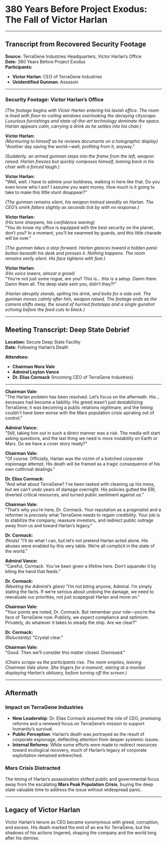 # 380 Years Before Project Exodus: The Fall of Victor Harlan  

---

## **Transcript from Recovered Security Footage**  
**Source:** TerraGene Industries Headquarters, Victor Harlan’s Office  
**Date:** 380 Years Before Project Exodus  
**Participants:**  
- **Victor Harlan**: CEO of TerraGene Industries  
- **Unidentified Gunman**: Assassin  

---

### **Security Footage: Victor Harlan’s Office**  

*(The footage begins with Victor Harlan entering his lavish office. The room is lined with floor-to-ceiling windows overlooking the decaying cityscape. Luxurious furnishings and state-of-the-art technology dominate the space. Harlan appears calm, carrying a drink as he settles into his chair.)*  

**Victor Harlan:**  
*(Murmuring to himself as he reviews documents on a holographic display)*  
"Another day saving the world—well, profiting from it, anyway."  

*(Suddenly, an armed gunman steps into the frame from the left, weapon raised. Harlan freezes but quickly composes himself, leaning back in his chair with a forced laugh.)*  

**Victor Harlan:**  
"Well, well. I have to admire your boldness, walking in here like that. Do you even know who I am? I assume you want money. How much is it going to take to make this little stunt disappear?"  

*(The gunman remains silent, his weapon trained steadily on Harlan. The CEO’s smirk falters slightly as seconds tick by with no response.)*  

**Victor Harlan:**  
*(His tone sharpens, his confidence waning)*  
"You do know my office is equipped with the best security on the planet, don’t you? In a moment, you’ll be swarmed by guards, and this little charade will be over."  

*(The gunman takes a step forward. Harlan glances toward a hidden panic button beneath his desk and presses it. Nothing happens. The room remains eerily silent. His face tightens with fear.)*  

**Victor Harlan:**  
*(His voice lowers, almost a growl)*  
"You’re not just some rogue, are you? This is... this is a setup. Damn them. Damn them all. The deep state sent you, didn’t they?!"  

*(Harlan abruptly stands, spilling his drink, and bolts for a side exit. The gunman moves calmly after him, weapon raised. The footage ends as the camera shifts away, the sound of hurried footsteps and a single gunshot echoing before the feed cuts to black.)*  

---

## **Meeting Transcript: Deep State Debrief**  
**Location:** Secure Deep State Facility  
**Date:** Following Harlan’s Death  

**Attendees:**  
- **Chairman Nora Vale**  
- **Admiral Leyton Vance**  
- **Dr. Elias Cormack** (Incoming CEO of TerraGene Industries)  

---

**Chairman Vale:**  
"The Harlan problem has been resolved. Let’s focus on the aftermath. His... excesses had become a liability. His greed wasn’t just destabilizing TerraGene; it was becoming a public relations nightmare, and the timing couldn’t have been worse with the Mars population crisis spiraling out of control."  

**Admiral Vance:**  
"Still, taking him out in such a direct manner was a risk. The media will start asking questions, and the last thing we need is more instability on Earth or Mars. Do we have a cover story ready?"  

**Chairman Vale:**  
"Of course. Officially, Harlan was the victim of a botched corporate espionage attempt. His death will be framed as a tragic consequence of his own cutthroat dealings."  

**Dr. Elias Cormack:**  
"And what about TerraGene? I’ve been tasked with cleaning up his mess, but we can’t undo years of damage overnight. His policies gutted the ERI, diverted critical resources, and turned public sentiment against us."  

**Chairman Vale:**  
"That’s why you’re here, Dr. Cormack. Your reputation as a pragmatist and a reformer is precisely what TerraGene needs to regain credibility. Your job is to stabilize the company, reassure investors, and redirect public outrage away from us and toward Harlan’s legacy."  

**Dr. Cormack:**  
*(Nods)* "I’ll do what I can, but let’s not pretend Harlan acted alone. His abuses were enabled by this very table. We’re all complicit in the state of the world."  

**Admiral Vance:**  
"Careful, Cormack. You’ve been given a lifeline here. Don’t squander it by biting the hand that feeds."  

**Dr. Cormack:**  
*(Meeting the Admiral’s glare)* "I’m not biting anyone, Admiral. I’m simply stating the facts. If we’re serious about undoing the damage, we need to reevaluate our priorities, not just scapegoat Harlan and move on."  

**Chairman Vale:**  
"Your points are noted, Dr. Cormack. But remember your role—you’re the face of TerraGene now. Publicly, we expect compliance and optimism. Privately, do whatever it takes to steady the ship. Are we clear?"  

**Dr. Cormack:**  
*(Reluctantly)* "Crystal clear."  

**Chairman Vale:**  
"Good. Then we’ll consider this matter closed. Dismissed."  

*(Chairs scrape as the participants rise. The room empties, leaving Chairman Vale alone. She lingers for a moment, staring at a monitor displaying Harlan’s obituary, before turning off the screen.)*  

---

## **Aftermath**  

### **Impact on TerraGene Industries**  
- **New Leadership**: Dr. Elias Cormack assumed the role of CEO, promising reforms and a renewed focus on TerraGene’s mission to support humanity’s survival.  
- **Public Perception**: Harlan’s death was portrayed as the result of corporate espionage, deflecting attention from deeper systemic issues.  
- **Internal Reforms**: While some efforts were made to redirect resources toward ecological recovery, much of Harlan’s legacy of corporate exploitation remained entrenched.  

### **Mars Crisis Distracted**  
The timing of Harlan’s assassination shifted public and governmental focus away from the escalating **Mars Peak Population Crisis**, buying the deep state valuable time to address the issue without widespread panic.  

---

## **Legacy of Victor Harlan**  
Victor Harlan’s tenure as CEO became synonymous with greed, corruption, and excess. His death marked the end of an era for TerraGene, but the shadows of his actions lingered, shaping the company and the world long after his demise.  

